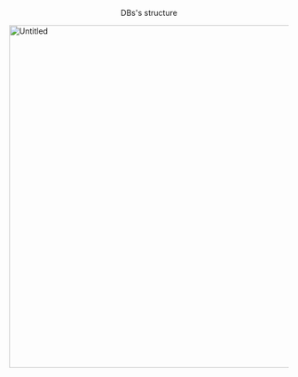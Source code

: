 <p align="center">
  DBs's structure
</p>
<img width="1085" height="618" alt="Untitled" src="https://github.com/user-attachments/assets/92b92177-8c72-473a-89ba-511d888928bc" />
